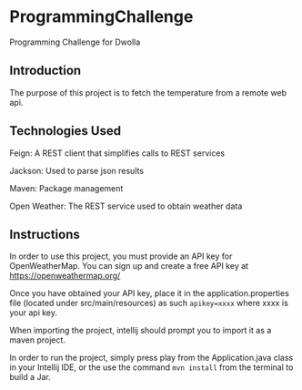 # ProgrammingChallenge
Programming Challenge for Dwolla

## Introduction

The purpose of this project is to fetch the temperature from a remote web api.

## Technologies Used

Feign: A REST client that simplifies calls to REST services

Jackson: Used to parse json results

Maven: Package management

Open Weather: The REST service used to obtain weather data

## Instructions

In order to use this project, you must provide an API key for OpenWeatherMap. You can sign up and create a free API key at https://openweathermap.org/

Once you have obtained your API key, place it in the application.properties file (located under src/main/resources) as such `apikey=xxxx` where xxxx is your api key.

When importing the project, intellij should prompt you to import it as a maven project.

In order to run the project, simply press play from the Application.java class in your Intellij IDE, or the use the command `mvn install` from the terminal to build a Jar.